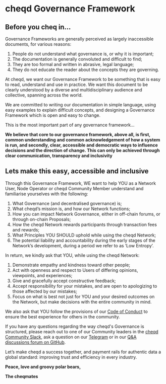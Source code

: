 # cheqd Governance Framework

## **Before you cheq in...**

Governance Frameworks are generally perceived as largely inaccessible documents, for various reasons:

1. People do not understand what governance is, or why it is important;
2. The documentation is generally convoluted and difficult to find;
3. They are too formal and written in abrasive, legal language;
4. They do not educate the reader about the concepts they are governing.

At cheqd, we want our Governance Framework to be something that is easy to read, understand and use in practice. We want this document to be clearly understood by a diverse and multidisciplinary audience and collective, spanning across the world.

We are committed to writing our documentation in simple language, using easy examples to explain difficult concepts, and designing a Governance Framework which is open and easy to change.

This is the most important part of any governance framework...

**We believe that core to our governance framework, above all, is first, common understanding and common acknowledgement of how a system is run, and secondly, clear, accessible and democratic ways to influence decisions and the direction of change. This can only be achieved through clear communication, transparency and inclusivity**

## **Lets make this easy, accessible and inclusive**

Through this Governance Framework, WE want to help YOU as a Network User, Node Operator or cheqd Community Member understand and familiarise yourselves with the following:

1. What Governance \(and decentralised governance\) is;
2. What cheqd’s mission is, and how our Network functions;
3. How you can impact Network Governance, either in off-chain forums, or through on-chain Proposals;
4. How the cheqd Network rewards participants through transaction fees and rewards;
5. What Principles YOU SHOULD uphold while using the cheqd Network;
6. The potential liability and accountability during the early stages of the Network’s development, during a period we refer to as ‘Low Entropy’.

In return, we kindly ask that YOU, while using the cheqd Network:

1. Demonstrate empathy and kindness toward other people;
2. Act with openness and respect to Users of differing opinions, viewpoints, and experiences;
3. Give and gracefully accept constructive feedback;
4. Accept responsibility for your mistakes, and are open to apologizing to those affected by our mistakes;
5. Focus on what is best not just for YOU and your desired outcomes on the Network, but make decisions with the entire community in mind. 

We also ask that YOU follow the provisions of our [Code of Conduct](https://github.com/cheqd/cheqd-node/blob/main/contributing/code_of_conduct.md) to ensure the best experience for others in the community.

If you have any questions regarding the way cheqd's Governance is structured, please reach out to one of our Community leaders in the [cheqd Community Slack](https://join.slack.com/t/cheqd-community/shared_invite/zt-toqyo7b7-2g9qDRjx3otd6529dTqeIA), ask a question on our [Telegram](https://t.me/cheqd) or in our [Q&A discussions forum on GitHub](https://github.com/cheqd/cheqd-governance/discussions/categories/q-a).

Let’s make cheqd a success together, and payment rails for authentic data a global standard: improving trust and efficiency in every industry.

**Peace, love and groovy polar bears,**

**The cheqmates**

